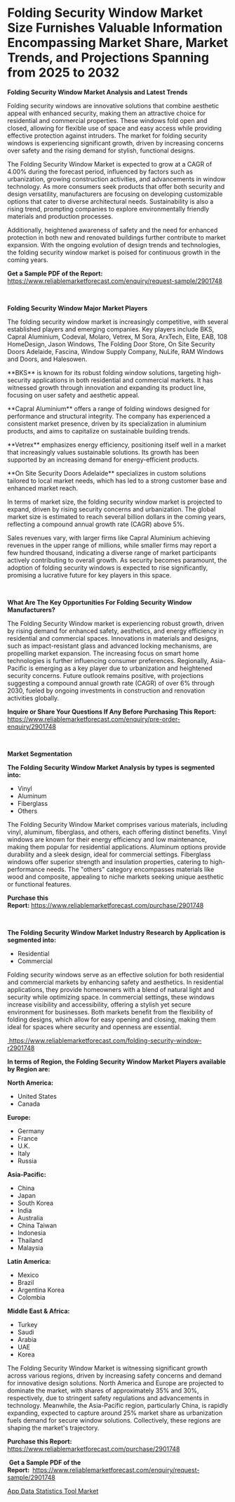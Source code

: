 <p><h1>Folding Security Window Market Size Furnishes Valuable Information Encompassing Market Share, Market Trends, and Projections Spanning from 2025 to 2032</h1></p><p><strong>Folding Security Window Market Analysis and Latest Trends</strong></p>
<p><p>Folding security windows are innovative solutions that combine aesthetic appeal with enhanced security, making them an attractive choice for residential and commercial properties. These windows fold open and closed, allowing for flexible use of space and easy access while providing effective protection against intruders. The market for folding security windows is experiencing significant growth, driven by increasing concerns over safety and the rising demand for stylish, functional designs.</p><p>The Folding Security Window Market is expected to grow at a CAGR of 4.00% during the forecast period, influenced by factors such as urbanization, growing construction activities, and advancements in window technology. As more consumers seek products that offer both security and design versatility, manufacturers are focusing on developing customizable options that cater to diverse architectural needs. Sustainability is also a rising trend, prompting companies to explore environmentally friendly materials and production processes.</p><p>Additionally, heightened awareness of safety and the need for enhanced protection in both new and renovated buildings further contribute to market expansion. With the ongoing evolution of design trends and technologies, the folding security window market is poised for continuous growth in the coming years.</p></p>
<p><strong>Get a Sample PDF of the Report:&nbsp;</strong> <a href="https://www.reliablemarketforecast.com/enquiry/request-sample/2901748?utm_campaign=2949&utm_medium=2&utm_source=Github&utm_content=ia&utm_term=16032025&utm_id=folding-security-window">https://www.reliablemarketforecast.com/enquiry/request-sample/2901748</a></p>
<p>&nbsp;</p>
<p><strong>Folding Security Window Major Market Players</strong></p>
<p><p>The folding security window market is increasingly competitive, with several established players and emerging companies. Key players include BKS, Capral Aluminium, Codeval, Molaro, Vetrex, M Sora, ArxTech, Elite, EAB, 108 HomeDesign, Jason Windows, The Folding Door Store, On Site Security Doors Adelaide, Fascina, Window Supply Company, NuLife, RAM Windows and Doors, and Halesowen.</p><p>**BKS** is known for its robust folding window solutions, targeting high-security applications in both residential and commercial markets. It has witnessed growth through innovation and expanding its product line, focusing on user safety and aesthetic appeal.</p><p>**Capral Aluminium** offers a range of folding windows designed for performance and structural integrity. The company has experienced a consistent market presence, driven by its specialization in aluminium products, and aims to capitalize on sustainable building trends.</p><p>**Vetrex** emphasizes energy efficiency, positioning itself well in a market that increasingly values sustainable solutions. Its growth has been supported by an increasing demand for energy-efficient products.</p><p>**On Site Security Doors Adelaide** specializes in custom solutions tailored to local market needs, which has led to a strong customer base and enhanced market reach.</p><p>In terms of market size, the folding security window market is projected to expand, driven by rising security concerns and urbanization. The global market size is estimated to reach several billion dollars in the coming years, reflecting a compound annual growth rate (CAGR) above 5%.</p><p>Sales revenues vary, with larger firms like Capral Aluminium achieving revenues in the upper range of millions, while smaller firms may report a few hundred thousand, indicating a diverse range of market participants actively contributing to overall growth. As security becomes paramount, the adoption of folding security windows is expected to rise significantly, promising a lucrative future for key players in this space.</p></p>
<p>&nbsp;</p>
<p><strong>What Are The Key Opportunities For Folding Security Window Manufacturers?</strong></p>
<p><p>The Folding Security Window market is experiencing robust growth, driven by rising demand for enhanced safety, aesthetics, and energy efficiency in residential and commercial spaces. Innovations in materials and designs, such as impact-resistant glass and advanced locking mechanisms, are propelling market expansion. The increasing focus on smart home technologies is further influencing consumer preferences. Regionally, Asia-Pacific is emerging as a key player due to urbanization and heightened security concerns. Future outlook remains positive, with projections suggesting a compound annual growth rate (CAGR) of over 6% through 2030, fueled by ongoing investments in construction and renovation activities globally.</p></p>
<p><strong>Inquire or Share Your Questions If Any Before Purchasing This Report:</strong> <a href="https://www.reliablemarketforecast.com/enquiry/pre-order-enquiry/2901748?utm_campaign=2949&utm_medium=2&utm_source=Github&utm_content=ia&utm_term=16032025&utm_id=folding-security-window">https://www.reliablemarketforecast.com/enquiry/pre-order-enquiry/2901748</a></p>
<p>&nbsp;</p>
<p><strong>Market Segmentation</strong></p>
<p><strong>The Folding Security Window Market Analysis by types is segmented into:</strong></p>
<p><ul><li>Vinyl</li><li>Aluminum</li><li>Fiberglass</li><li>Others</li></ul></p>
<p><p>The Folding Security Window Market comprises various materials, including vinyl, aluminum, fiberglass, and others, each offering distinct benefits. Vinyl windows are known for their energy efficiency and low maintenance, making them popular for residential applications. Aluminum options provide durability and a sleek design, ideal for commercial settings. Fiberglass windows offer superior strength and insulation properties, catering to high-performance needs. The "others" category encompasses materials like wood and composite, appealing to niche markets seeking unique aesthetic or functional features.</p></p>
<p><strong>Purchase this Report:&nbsp;</strong><a href="https://www.reliablemarketforecast.com/purchase/2901748?utm_campaign=2949&utm_medium=2&utm_source=Github&utm_content=ia&utm_term=16032025&utm_id=folding-security-window">https://www.reliablemarketforecast.com/purchase/2901748</a></p>
<p>&nbsp;</p>
<p><strong>The Folding Security Window Market Industry Research by Application is segmented into:</strong></p>
<p><ul><li>Residential</li><li>Commercial</li></ul></p>
<p><p>Folding security windows serve as an effective solution for both residential and commercial markets by enhancing safety and aesthetics. In residential applications, they provide homeowners with a blend of natural light and security while optimizing space. In commercial settings, these windows increase visibility and accessibility, offering a stylish yet secure environment for businesses. Both markets benefit from the flexibility of folding designs, which allow for easy opening and closing, making them ideal for spaces where security and openness are essential.</p></p>
<p><a href="https://www.reliablemarketforecast.com/folding-security-window-r2901748?utm_campaign=2949&utm_medium=2&utm_source=Github&utm_content=ia&utm_term=16032025&utm_id=folding-security-window">&nbsp;https://www.reliablemarketforecast.com/folding-security-window-r2901748</a></p>
<p><strong>In terms of Region, the Folding Security Window Market Players available by Region are:</strong></p>
<p>
    <p> <strong> North America: </strong>
        <ul>
            <li>United States</li>
            <li>Canada</li>
        </ul>
        </p> 
    <p> <strong> Europe: </strong>
        <ul>
            <li>Germany</li>
            <li>France</li>
            <li>U.K.</li>
            <li>Italy</li>
            <li>Russia</li>
        </ul>
        </p> 
    <p> <strong> Asia-Pacific: </strong>
        <ul>
            <li>China</li>
            <li>Japan</li>
            <li>South Korea</li>
            <li>India</li>
            <li>Australia</li>
            <li>China Taiwan</li>
            <li>Indonesia</li>
            <li>Thailand</li>
            <li>Malaysia</li>
        </ul>
        </p> 
    <p> <strong> Latin America: </strong>
        <ul>
            <li>Mexico</li>
            <li>Brazil</li>
            <li>Argentina Korea</li>
            <li>Colombia</li>
        </ul>
        </p> 
    <p> <strong> Middle East & Africa: </strong>
        <ul>
            <li>Turkey</li>
            <li>Saudi</li>
            <li>Arabia</li>
            <li>UAE</li>
            <li>Korea</li>
        </ul>
    </p>
    </p>
<p><p>The Folding Security Window Market is witnessing significant growth across various regions, driven by increasing safety concerns and demand for innovative design solutions. North America and Europe are projected to dominate the market, with shares of approximately 35% and 30%, respectively, due to stringent safety regulations and advancements in technology. Meanwhile, the Asia-Pacific region, particularly China, is rapidly expanding, expected to capture around 25% market share as urbanization fuels demand for secure window solutions. Collectively, these regions are shaping the market's trajectory.</p></p>
<p><strong>Purchase this Report: </strong><a href="https://www.reliablemarketforecast.com/purchase/2901748?utm_campaign=2949&utm_medium=2&utm_source=Github&utm_content=ia&utm_term=16032025&utm_id=folding-security-window">https://www.reliablemarketforecast.com/purchase/2901748</a></p>
<p>&nbsp;<strong>Get a Sample PDF of the Report:&nbsp;&nbsp;</strong><a href="https://www.reliablemarketforecast.com/enquiry/request-sample/2901748?utm_campaign=2949&utm_medium=2&utm_source=Github&utm_content=ia&utm_term=16032025&utm_id=folding-security-window">https://www.reliablemarketforecast.com/enquiry/request-sample/2901748</a></p>
<p><strong></strong></p>
<p><p><a href="https://github.com/tumacaakesha78/Market-Research-Report-List-1/blob/main/app-data-statistics-tool-market.md?utm_campaign=2949&utm_medium=2&utm_source=Github&utm_content=ia&utm_term=16032025&utm_id=folding-security-window">App Data Statistics Tool Market</a></p></p>